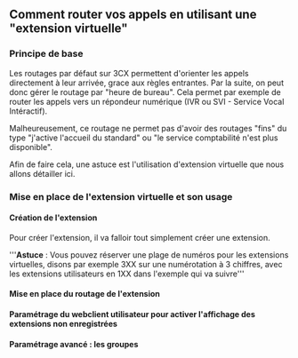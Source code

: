 ## Comment router vos appels en utilisant une "extension virtuelle"

### Principe de base

Les routages par défaut sur 3CX permettent d'orienter les appels directement à leur arrivée, grace aux règles entrantes. Par la suite, on peut donc gérer le routage par "heure de bureau". Cela permet par exemple de router les appels vers un répondeur numérique (IVR ou SVI - Service Vocal Intéractif).

Malheureusement, ce routage ne permet pas d'avoir des routages "fins" du type "j'active l'accueil du standard" ou "le service comptabilité n'est plus disponible".

Afin de faire cela, une astuce est l'utilisation d'extension virtuelle que nous allons détailler ici.

### Mise en place de l'extension virtuelle et son usage

#### Création de l'extension

Pour créer l'extension, il va falloir tout simplement créer une extension.

'''**Astuce** : Vous pouvez réserver une plage de numéros pour les extensions virtuelles, disons par exemple 3XX sur une numérotation à 3 chiffres, avec les extensions utilisateurs en 1XX dans l'exemple qui va suivre'''

#### Mise en place du routage de l'extension

#### Paramétrage du webclient utilisateur pour activer l'affichage des extensions non enregistrées

#### Paramétrage avancé : les groupes
